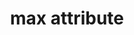 ---
{
  "title": "max attribute",
  "description": "The min and max attributes indicate the allowed range of values for the element.",
  "category": "html",
  "keywords": [
    "max attribute"
  ],
  "last_test_date": "2019-09-23",
  "test_results_url": "https://a11ysupport.io/tech/html/max_attribute",
  "stats": {
    "dragon_win": {
      "chrome": {
        "77": "a"
      }
    },
    "jaws": {
      "chrome": {
        "79": "a"
      },
      "ie": {
        "11": "y"
      },
      "firefox": {
        "72": "a"
      }
    },
    "narrator": {
      "edge": {
        "44": "a"
      }
    },
    "nvda": {
      "chrome": {
        "77": "a"
      },
      "firefox": {
        "69": "a"
      }
    },
    "talkback": {
      "and_chr": {
        "77": "a"
      }
    },
    "va_and": {
      "and_chr": {
        "77": "a"
      }
    },
    "vo_ios": {
      "ios_saf": {
        "13.1": "y"
      }
    },
    "vo_macos": {
      "safari": {
        "13.0.2": "y"
      }
    },
    "orca": {
      "firefox": {
        "69": "a"
      }
    },
    "vc_ios": {
      "ios_saf": {
        "13.1": "a"
      }
    },
    "vc_macos": {
      "safari": {
        "13.0.2": "u"
      }
    },
    "wsr": {
      "chrome": {
        "77": "a"
      }
    }
  },
  "links": {
    "WHATWG HTML spec for the min and max attributes": "https://html.spec.whatwg.org/multipage/input.html#the-min-and-max-attributes",
    "HTML AAM for the max attribute applied to an input": "https://w3c.github.io/html-aam/#att-max-input"
  }
}
---
